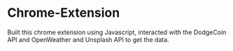 # Chrome-Extension
Built this chrome extension using Javascript, interacted with the DodgeCoin API and OpenWeather and Unsplash API to get the data.
